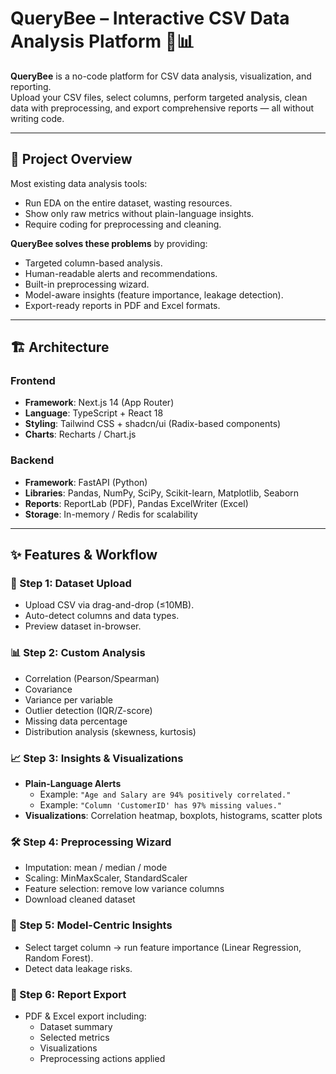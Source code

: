 # QueryBee – Interactive CSV Data Analysis Platform 🐝📊

**QueryBee** is a no-code platform for CSV data analysis, visualization, and reporting.  
Upload your CSV files, select columns, perform targeted analysis, clean data with preprocessing, and export comprehensive reports — all without writing code.

---

## 🚀 Project Overview

Most existing data analysis tools:

- Run EDA on the entire dataset, wasting resources.
- Show only raw metrics without plain-language insights.
- Require coding for preprocessing and cleaning.

**QueryBee solves these problems** by providing:

- Targeted column-based analysis.
- Human-readable alerts and recommendations.
- Built-in preprocessing wizard.
- Model-aware insights (feature importance, leakage detection).
- Export-ready reports in PDF and Excel formats.

---

## 🏗️ Architecture

### Frontend
- **Framework**: Next.js 14 (App Router)  
- **Language**: TypeScript + React 18  
- **Styling**: Tailwind CSS + shadcn/ui (Radix-based components)  
- **Charts**: Recharts / Chart.js  

### Backend
- **Framework**: FastAPI (Python)  
- **Libraries**: Pandas, NumPy, SciPy, Scikit-learn, Matplotlib, Seaborn  
- **Reports**: ReportLab (PDF), Pandas ExcelWriter (Excel)  
- **Storage**: In-memory / Redis for scalability
  
---

## ✨ Features & Workflow

### 🔼 Step 1: Dataset Upload
- Upload CSV via drag-and-drop (≤10MB).
- Auto-detect columns and data types.
- Preview dataset in-browser.

### 📊 Step 2: Custom Analysis
- Correlation (Pearson/Spearman)  
- Covariance  
- Variance per variable  
- Outlier detection (IQR/Z-score)  
- Missing data percentage  
- Distribution analysis (skewness, kurtosis)

### 📈 Step 3: Insights & Visualizations
- **Plain-Language Alerts**  
  - Example: `"Age and Salary are 94% positively correlated."`  
  - Example: `"Column 'CustomerID' has 97% missing values."`
- **Visualizations**: Correlation heatmap, boxplots, histograms, scatter plots

### 🛠️ Step 4: Preprocessing Wizard
- Imputation: mean / median / mode  
- Scaling: MinMaxScaler, StandardScaler  
- Feature selection: remove low variance columns  
- Download cleaned dataset  

### 🤖 Step 5: Model-Centric Insights
- Select target column → run feature importance (Linear Regression, Random Forest).  
- Detect data leakage risks.  

### 📑 Step 6: Report Export
- PDF & Excel export including:  
  - Dataset summary  
  - Selected metrics  
  - Visualizations  
  - Preprocessing actions applied  


